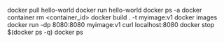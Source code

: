 docker pull hello-world
docker run hello-world
docker ps -a
docker container rm <container_id>
docker build . -t myimage:v1
docker images
docker run -dp 8080:8080 myimage:v1
curl localhost:8080
docker stop $(docker ps -q)
docker ps